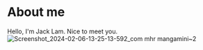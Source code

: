 # About me
Hello, I'm Jack Lam. Nice to meet you.
![Screenshot_2024-02-06-13-25-13-592_com mhr mangamini~2](https://github.com/user-attachments/assets/887c484c-431f-44dc-8e55-13c5b6310489)
